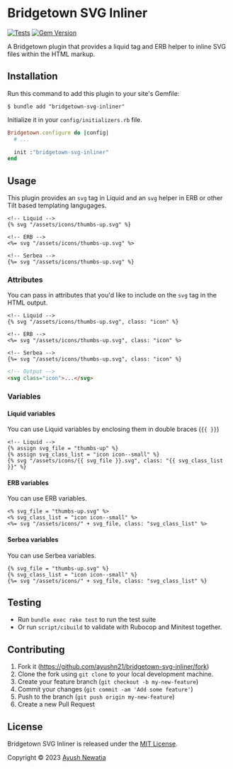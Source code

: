 # Bridgetown SVG Inliner

[![Tests](https://github.com/ayushn21/bridgetown-svg-inliner/actions/workflows/tests.yml/badge.svg?branch=main)](https://github.com/ayushn21/bridgetown-svg-inliner/actions/workflows/tests.yml)
[![Gem Version](https://badge.fury.io/rb/bridgetown-svg-inliner.svg)](https://badge.fury.io/rb/bridgetown-svg-inliner)

A Bridgetown plugin that provides a liquid tag and ERB helper to inline SVG files within the HTML markup.

## Installation

Run this command to add this plugin to your site's Gemfile:

```shell
$ bundle add "bridgetown-svg-inliner"
```

Initialize it in your `config/initializers.rb` file.

```ruby
Bridgetown.configure do |config|
  # ...

  init :"bridgetown-svg-inliner"
end
```

## Usage

This plugin provides an `svg` tag in Liquid and an `svg` helper in ERB or other Tilt based templating langugages.

```liquid
<!-- Liquid -->
{% svg "/assets/icons/thumbs-up.svg" %}
```

```erb
<!-- ERB -->
<%= svg "/assets/icons/thumbs-up.svg" %>
```

```serb
<!-- Serbea -->
{%= svg "/assets/icons/thumbs-up.svg" %}
```

### Attributes

You can pass in attributes that you'd like to include on the `svg` tag in the HTML output.

```liquid
<!-- Liquid -->
{% svg "/assets/icons/thumbs-up.svg", class: "icon" %}
```

```erb
<!-- ERB -->
<%= svg "/assets/icons/thumbs-up.svg", class: "icon" %>
```

```serb
<!-- Serbea -->
{%= svg "/assets/icons/thumbs-up.svg", class: "icon" %}
```

```html
<!-- Output -->
<svg class="icon">...</svg>
```

### Variables

#### Liquid variables

You can use Liquid variables by enclosing them in double braces (`{{ }}`)

```liquid
<!-- Liquid -->
{% assign svg_file = "thumbs-up" %}
{% assign svg_class_list = "icon icon--small" %}
{% svg "/assets/icons/{{ svg_file }}.svg", class: "{{ svg_class_list }}" %}
```

#### ERB variables

You can use ERB variables.

```erb
<% svg_file = "thumbs-up.svg" %>
<% svg_class_list = "icon icon--small" %>
<%= svg "/assets/icons/" + svg_file, class: "svg_class_list" %>
```

#### Serbea variables

You can use Serbea variables.

```serb
{% svg_file = "thumbs-up.svg" %}
{% svg_class_list = "icon icon--small" %}
{%= svg "/assets/icons/" + svg_file, class: "svg_class_list" %}
```

## Testing

- Run `bundle exec rake test` to run the test suite
- Or run `script/cibuild` to validate with Rubocop and Minitest together.

## Contributing

1. Fork it (https://github.com/ayushn21/bridgetown-svg-inliner/fork)
2. Clone the fork using `git clone` to your local development machine.
3. Create your feature branch (`git checkout -b my-new-feature`)
4. Commit your changes (`git commit -am 'Add some feature'`)
5. Push to the branch (`git push origin my-new-feature`)
6. Create a new Pull Request

## License

Bridgetown SVG Inliner is released under the [MIT License](https://opensource.org/licenses/MIT).

Copyright © 2023 [Ayush Newatia](https://twitter.com/ayushn21)
